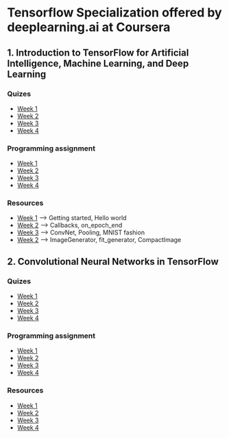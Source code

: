 # Tensorflow Specialization offered by deeplearning.ai at Coursera 

## 1. Introduction to TensorFlow for Artificial Intelligence, Machine Learning, and Deep Learning

### Quizes
    
 - [Week 1](1.%20Introduction%20to%20TensorFlow%20for%20Artificial%20Intelligence%2C%20Machine%20Learning%2C%20and%20Deep%20Learning/Week%201/Quiz.md)
 - [Week 2](1.%20Introduction%20to%20TensorFlow%20for%20Artificial%20Intelligence%2C%20Machine%20Learning%2C%20and%20Deep%20Learning/Week%202/Quiz.md)
 - [Week 3](1.%20Introduction%20to%20TensorFlow%20for%20Artificial%20Intelligence%2C%20Machine%20Learning%2C%20and%20Deep%20Learning/Week%203/Quiz.md)
 - [Week 4](1.%20Introduction%20to%20TensorFlow%20for%20Artificial%20Intelligence%2C%20Machine%20Learning%2C%20and%20Deep%20Learning/Week%204/Quiz.md)

### Programming assignment

 - [Week 1](1.%20Introduction%20to%20TensorFlow%20for%20Artificial%20Intelligence%2C%20Machine%20Learning%2C%20and%20Deep%20Learning/Week%201/Programming%20assignment/Excercise1.ipynb)
 - [Week 2](1.%20Introduction%20to%20TensorFlow%20for%20Artificial%20Intelligence%2C%20Machine%20Learning%2C%20and%20Deep%20Learning/Week%202/Programming%20assignment/Excercise2.ipynb)
 - [Week 3](1.%20Introduction%20to%20TensorFlow%20for%20Artificial%20Intelligence%2C%20Machine%20Learning%2C%20and%20Deep%20Learning/Week%203/Programming%20assignment/Excercise3.ipynb)
 - [Week 4](1.%20Introduction%20to%20TensorFlow%20for%20Artificial%20Intelligence%2C%20Machine%20Learning%2C%20and%20Deep%20Learning/Week%204/Programming%20assignment/Excercise4.ipynb)

### Resources

 - [Week 1](1.%20Introduction%20to%20TensorFlow%20for%20Artificial%20Intelligence%2C%20Machine%20Learning%2C%20and%20Deep%20Learning/Week%201/Resources/resources.md) --> Getting started, Hello world
 - [Week 2](1.%20Introduction%20to%20TensorFlow%20for%20Artificial%20Intelligence%2C%20Machine%20Learning%2C%20and%20Deep%20Learning/Week%202/Resources/resources.md) --> Callbacks, on_epoch_end
 - [Week 3](1.%20Introduction%20to%20TensorFlow%20for%20Artificial%20Intelligence%2C%20Machine%20Learning%2C%20and%20Deep%20Learning/Week%203/Resources/resources.md) --> ConvNet, Pooling, MNIST fashion
 - [Week 2](1.%20Introduction%20to%20TensorFlow%20for%20Artificial%20Intelligence%2C%20Machine%20Learning%2C%20and%20Deep%20Learning/Week%204/Resources/resources.md) --> ImageGenerator, fit_generator, CompactImage


## 2. Convolutional Neural Networks in TensorFlow
 
### Quizes

  - [Week 1](https://github.com/gmortuza/tensorflow_specialization/blob/master/2.%20Convolutional%20Neural%20Networks%20in%20TensorFlow/Week%201/Quiz.md)
  - [Week 2](https://github.com/gmortuza/tensorflow_specialization/blob/master/2.%20Convolutional%20Neural%20Networks%20in%20TensorFlow/Week%202/Quiz.md)
  - [Week 3](https://github.com/gmortuza/tensorflow_specialization/blob/master/2.%20Convolutional%20Neural%20Networks%20in%20TensorFlow/Week%203/Quiz.md)
  - [Week 4](https://github.com/gmortuza/tensorflow_specialization/blob/master/2.%20Convolutional%20Neural%20Networks%20in%20TensorFlow/Week%204/Quiz.md)

### Programming assignment

  - [Week 1](https://github.com/gmortuza/tensorflow_specialization/blob/master/2.%20Convolutional%20Neural%20Networks%20in%20TensorFlow/Week%201/Programming%20assignment/Excercise_1_Cats_vs_Dogs.ipynb)
  - [Week 2](https://github.com/gmortuza/tensorflow_specialization/blob/master/2.%20Convolutional%20Neural%20Networks%20in%20TensorFlow/Week%202/Programming%20assignment/Excercise_2_Cats_vs_Dogs_image_augmentation.ipynb)
  - [Week 3](https://github.com/gmortuza/tensorflow_specialization/blob/master/2.%20Convolutional%20Neural%20Networks%20in%20TensorFlow/Week%203/Programming%20assignment/Excercise_3_Horse_vs_human_transfer_learning.ipynb)
  - [Week 4](https://github.com/gmortuza/tensorflow_specialization/blob/master/2.%20Convolutional%20Neural%20Networks%20in%20TensorFlow/Week%204/Programming%20assignment/Excercise_4_multi_class_classifier.ipynb)

### Resources

  - [Week 1](https://github.com/gmortuza/tensorflow_specialization/blob/master/2.%20Convolutional%20Neural%20Networks%20in%20TensorFlow/Week%201/Resources/resources.md)
  - [Week 2](https://github.com/gmortuza/tensorflow_specialization/blob/master/2.%20Convolutional%20Neural%20Networks%20in%20TensorFlow/Week%202/Resources/resources.md)
  - [Week 3](https://github.com/gmortuza/tensorflow_specialization/blob/master/2.%20Convolutional%20Neural%20Networks%20in%20TensorFlow/Week%203/Resources/resources.md)
  - [Week 4](https://github.com/gmortuza/tensorflow_specialization/blob/master/2.%20Convolutional%20Neural%20Networks%20in%20TensorFlow/Week%204/Resources/resources.md)


